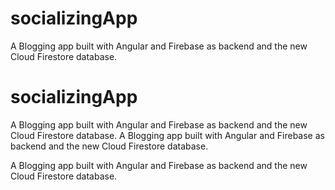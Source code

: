 # socializingApp
A Blogging app built with Angular and Firebase as backend and the new Cloud Firestore database.

# socializingApp
A Blogging app built with Angular and Firebase as backend and the new Cloud Firestore database.
A Blogging app built with Angular and Firebase as backend and the new Cloud Firestore database.

A Blogging app built with Angular and Firebase as backend and the new Cloud Firestore database.
